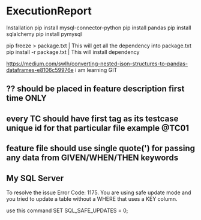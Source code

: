 # ExecutionReport

Installation
pip install mysql-connector-python
pip install pandas
pip install sqlalchemy
pip install pymysql

pip freeze > package.txt        |  This will get all the dependency into package.txt
pip install -r package.txt      | This will install dependency

https://medium.com/swlh/converting-nested-json-structures-to-pandas-dataframes-e8106c59976e
i am learning GIT

## ?? should be placed in feature description first time ONLY
## every TC should have first tag as its testcase unique id for that particular file example @TC01
## feature file should use single quote(') for passing any data from GIVEN/WHEN/THEN keywords

## My SQL Server 
To resolve the issue
Error Code: 1175. You are using safe update mode and you tried to update a table without a WHERE that uses a KEY column. 

use this command SET SQL_SAFE_UPDATES = 0;